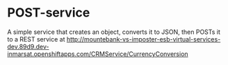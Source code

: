 # POST-service

A simple service that creates an object, converts it to JSON, then POSTs it to a REST service at http://mountebank-vs-imposter-esb-virtual-services-dev.89d9.dev-inmarsat.openshiftapps.com/CRMService/CurrencyConversion
